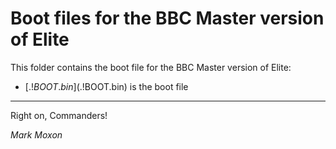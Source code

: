 # Boot files for the BBC Master version of Elite

This folder contains the boot file for the BBC Master version of Elite:

* [$.!BOOT.bin]($.!BOOT.bin) is the boot file

---

Right on, Commanders!

_Mark Moxon_